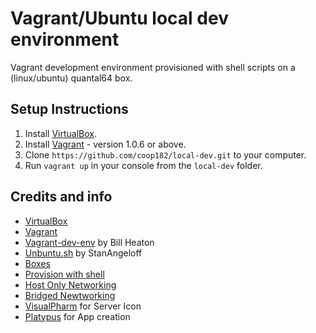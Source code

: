 Vagrant/Ubuntu local dev environment
====================================

Vagrant development environment provisioned with shell scripts on a (linux/ubuntu) quantal64 box.

## Setup Instructions

1. Install [VirtualBox](https://www.virtualbox.org/wiki/Downloads).
2. Install [Vagrant](http://downloads.vagrantup.com/) - version 1.0.6 or above.
3. Clone `https://github.com/coop182/local-dev.git` to your computer.
4. Run `vagrant up` in your console from the `local-dev` folder.

## Credits and info

* [VirtualBox](https://www.virtualbox.org "virtualbox")
* [Vagrant](http://vagrantup.com/ "vagrant")
* [Vagrant-dev-env](https://github.com/pixelhandler/vagrant-dev-env "vagrant-dev-env") by Bill Heaton
* [Unbuntu.sh](https://github.com/StanAngeloff/vagrant-shell-scripts "scripts") by StanAngeloff
* [Boxes](http://www.vagrantbox.es "boxes")
* [Provision with shell](http://vagrantup.com/v1/docs/provisioners/shell.html "shell")
* [Host Only Networking](http://vagrantup.com/v1/docs/host_only_networking.html "host")
* [Bridged Newtworking](http://vagrantup.com/v1/docs/bridged_networking.html "bridged")
* [VisualPharm](http://www.visualpharm.com/) for Server Icon
* [Platypus](http://sveinbjorn.org/platypus) for App creation